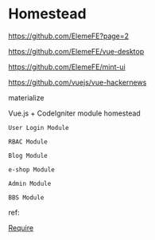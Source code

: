 # Homestead

https://github.com/ElemeFE?page=2

https://github.com/ElemeFE/vue-desktop

https://github.com/ElemeFE/mint-ui

https://github.com/vuejs/vue-hackernews

materialize

Vue.js + CodeIgniter module homestead

```
User Login Module

RBAC Module

Blog Module

e-shop Module

Admin Module

BBS Module
```

ref:

[Require](http://javascript.ruanyifeng.com/nodejs/module.html#toc5)